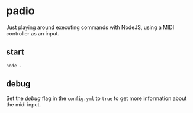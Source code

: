 padio
=====

Just playing around executing commands with NodeJS, using a MIDI controller as
an input.

start
-----

```
node .
```

debug
-----

Set the *debug* flag in the `config.yml` to `true` to get more information about
the midi input.
